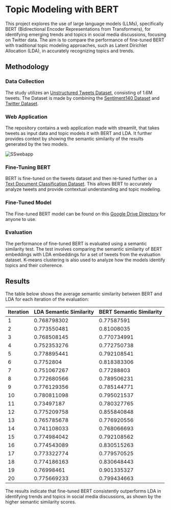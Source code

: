 # Topic Modeling with BERT

This project explores the use of large language models (LLMs), specifically BERT (Bidirectional Encoder Representations from Transformers), for identifying emerging trends and topics in social media discussions, focusing on Twitter data. The aim is to compare the performance of fine-tuned BERT with traditional topic modeling approaches, such as Latent Dirichlet Allocation (LDA), in accurately recognizing topics and trends.

## Methodology

### Data Collection
The study utilizes an [Unstructured Tweets Dataset](https://www.kaggle.com/datasets/mustitanvir/unstructured-tweets-dataset), consisting of 1.6M tweets. The Dataset is made by combining the [Sentiment140 Dataset](https://www.kaggle.com/datasets/kazanova/sentiment140) and [Twitter Dataset](https://www.kaggle.com/datasets/goyaladi/twitter-dataset).

### Web Application
The repository contains a web application made with streamlit, that takes tweets as input data and topic models it with BERT and LDA. It further provides context by showing the semantic similarity of the results generated by the two models. 

![SSwebapp](https://github.com/imustitanveer/Topic-Modeling_with_BERT/blob/main/Screenshot%202024-03-21%20061611.png)

### Fine-Tuning BERT
BERT is fine-tuned on the tweets dataset and then re-tuned further on a [Text Document Classification Dataset](https://www.kaggle.com/datasets/sunilthite/text-document-classification-dataset?rvi=1). This allows BERT to accurately analyze tweets and provide contextual understanding and topic modeling. 

### Fine-Tuned Model
The Fine-tuned BERT model can be found on this [Google Drive Directory](https://drive.google.com/drive/folders/1q_KS0_P2OVmkikK8A4TnnsaniAC5Zkqq?usp=sharing) for anyone to use. 

### Evaluation
The performance of fine-tuned BERT is evaluated using a semantic similarity test. The test involves comparing the semantic similarity of BERT embeddings with LDA embeddings for a set of tweets from the evaluation dataset. K-means clustering is also used to analyze how the models identify topics and their coherence.

## Results

The table below shows the average semantic similarity between BERT and LDA for each iteration of the evaluation:

| Iteration | LDA Semantic Similarity | BERT Semantic Similarity |
|-----------|--------------------------|--------------------------|
| 1         | 0.768798302              | 0.77587591               |
| 2         | 0.773550481              | 0.81008035               |
| 3         | 0.768508145              | 0.770734991              |
| 4         | 0.752353276              | 0.772750738              |
| 5         | 0.778895441              | 0.792108541              |
| 6         | 0.7752804                | 0.818383306              |
| 7         | 0.751067267              | 0.77288803               |
| 8         | 0.772680566              | 0.789506231              |
| 9         | 0.776129356              | 0.785144771              |
| 10        | 0.780811098              | 0.795021537              |
| 11        | 0.73497187               | 0.780327765              |
| 12        | 0.775209758              | 0.855840848              |
| 13        | 0.765785678              | 0.776920556              |
| 14        | 0.741108033              | 0.768066693              |
| 15        | 0.774984042              | 0.792108562              |
| 16        | 0.774543089              | 0.830515263              |
| 17        | 0.773322774              | 0.779570525              |
| 18        | 0.774186163              | 0.830648443              |
| 19        | 0.76998461               | 0.901335327              |
| 20        | 0.775669233              | 0.799434663              |


The results indicate that fine-tuned BERT consistently outperforms LDA in identifying trends and topics in social media discussions, as shown by the higher semantic similarity scores.
